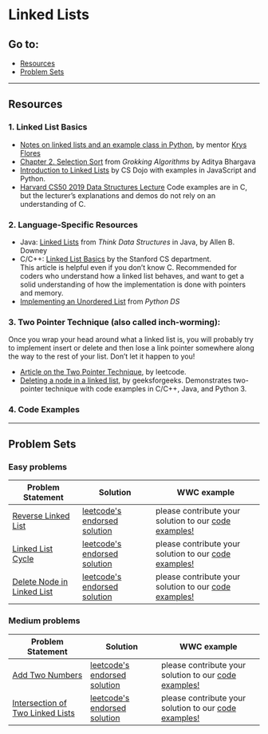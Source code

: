 # Linked Lists

## Go to:
 * [Resources](#resources)
 * [Problem Sets](#problem-sets)

___

## Resources

### 1. Linked List Basics
* [Notes on linked lists and an example class in Python](https://github.com/rogue0137/practice/blob/master/data_structure_info/linked_lists/linked_lists.md), by mentor [Krys Flores](https://www.krysflores.com)
* [Chapter 2. Selection Sort](https://livebook.manning.com/book/grokking-algorithms/chapter-2/) from _Grokking Algorithms_ by Aditya Bhargava
* [Introduction to Linked Lists](https://m.youtube.com/watch?v=WwfhLC16bis) by CS Dojo with examples in JavaScript and Python.
* [Harvard CS50 2019 Data Structures Lecture](https://www.youtube.com/watch?v=4IrUAqYKjIA&list=PLhQjrBD2T381L3iZyDTxRwOBuUt6m1FnW&index=6&t=1823s)
Code examples are in C, but the lecturer’s explanations and demos do not rely on an understanding of C. 

### 2. Language-Specific Resources
* Java: [Linked Lists](http://greenteapress.com/thinkdast/html/thinkdast005.html) from _Think Data Structures_ in Java, by Allen B. Downey
* C/C++: [Linked List Basics](http://cslibrary.stanford.edu/103/LinkedListBasics.pdf) by the Stanford CS department.  
This article is helpful even if you don’t know C. Recommended for coders who understand how a linked list behaves, and want to get a solid understanding of how the implementation is done with pointers and memory. 
* [Implementing an Unordered List](https://runestone.academy/runestone/books/published/pythonds/BasicDS/ImplementinganUnorderedListLinkedLists.html) from _Python DS_

### 3. Two Pointer Technique (also called inch-worming):
Once you wrap your head around what a linked list is, you will probably try to implement insert or delete and then lose a link pointer somewhere along the way to the rest of your list. 
Don’t let it happen to you!  
* [Article on the Two Pointer Technique](https://leetcode.com/articles/two-pointer-technique/#), by leetcode.  
* [Deleting a node in a linked list](https://www.geeksforgeeks.org/linked-list-set-3-deleting-node/), by geeksforgeeks. Demonstrates two-pointer technique with code examples in C/C++, Java, and Python 3. 

### 4. Code Examples

___

## Problem Sets

### Easy problems
Problem Statement | Solution | WWC example
--- | --- | ---
[Reverse Linked List](https://leetcode.com/problems/reverse-linked-list/) | [leetcode's endorsed solution](https://leetcode.com/explore/interview/card/top-interview-questions-easy/93/linked-list/560/) | please contribute your solution to our [code examples!](https://github.com/WomenWhoCode/wwcsf-algos/tree/master/code-examples/linked-lists)
[Linked List Cycle](https://leetcode.com/problems/linked-list-cycle/) | [leetcode's endorsed solution](https://leetcode.com/articles/linked-list-cycle/) | please contribute your solution to our [code examples!](https://github.com/WomenWhoCode/wwcsf-algos/tree/master/code-examples/linked-lists)
[Delete Node in Linked List](https://leetcode.com/problems/delete-node-in-a-linked-list/) | [leetcode's endorsed solution](https://leetcode.com/articles/delete-node-linked-list/#) | please contribute your solution to our [code examples!](https://github.com/WomenWhoCode/wwcsf-algos/tree/master/code-examples/linked-lists)

### Medium problems
Problem Statement | Solution | WWC example
--- | --- | ---
[Add Two Numbers](https://leetcode.com/problems/add-two-numbers/) | [leetcode's endorsed solution](https://leetcode.com/problems/add-two-numbers/solution/) | please contribute your solution to our [code examples!](https://github.com/WomenWhoCode/wwcsf-algos/tree/master/code-examples/linked-lists)
[Intersection of Two Linked Lists](https://leetcode.com/problems/intersection-of-two-linked-lists/) | [leetcode's endorsed solution](https://leetcode.com/articles/intersection-of-two-linked-lists/#) | please contribute your solution to our [code examples!](https://github.com/WomenWhoCode/wwcsf-algos/tree/master/code-examples/linked-lists)
